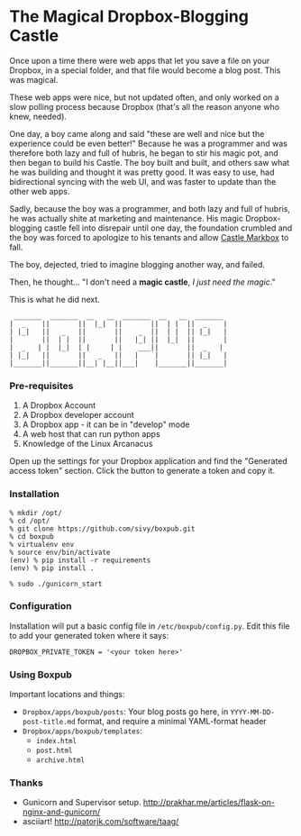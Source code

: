 # The Magical Dropbox-Blogging Castle

Once upon a time there were web apps that let you save a  file on your Dropbox, in a special folder, and that file would become a blog post. This was magical.

These web apps were nice, but not updated often, and only worked on a slow polling process because Dropbox (that's all the reason anyone who knew, needed).

One day, a boy came along and said "these are well and nice but the experience could be even better!" Because he was a programmer and was therefore both lazy and full of hubris, he began to stir his magic pot, and then began to build his Castle. The boy built and built, and others saw what he was building and thought it was pretty good. It was easy to use, had bidirectional syncing with the web UI, and was faster to update than the other web apps.

Sadly, because the boy was a programmer, and both lazy and full of hubris, he was actually shite at marketing and maintenance. His magic Dropbox-blogging castle fell into disrepair until one day, the foundation crumbled and the boy was forced to apologize to his tenants and allow [Castle Markbox](http://markbox.io) to fall.

The boy, dejected, tried to imagine blogging another way, and failed.

Then, he thought... "I don't need a **magic castle**, *I just need the magic*."

This is what he did next.

     _______  _______  __   __  _______  __   __  _______
    |  _    ||       ||  |_|  ||       ||  | |  ||  _    |
    | |_|   ||   _   ||       ||    _  ||  | |  || |_|   |
    |       ||  | |  ||       ||   |_| ||  |_|  ||       |
    |  _   | |  |_|  | |     | |    ___||       ||  _   |
    | |_|   ||       ||   _   ||   |    |       || |_|   |
    |_______||_______||__| |__||___|    |_______||_______|

### Pre-requisites

1. A Dropbox Account
2. A Dropbox developer account
3. A Dropbox app - it can be in "develop" mode
4. A web host that can run python apps
5. Knowledge of the Linux Arcanacus

Open up the settings for your Dropbox application and find the "Generated access token" section. Click the button to generate a token and copy it.

### Installation

    % mkdir /opt/
    % cd /opt/
    % git clone https://github.com/sivy/boxpub.git
    % cd boxpub
    % virtualenv env
    % source env/bin/activate
    (env) % pip install -r requirements
    (env) % pip install .

    % sudo ./gunicorn_start

### Configuration

Installation will put a basic config file in `/etc/boxpub/config.py`. Edit this file to add your generated token where it says:

    DROPBOX_PRIVATE_TOKEN = '<your token here>'

### Using Boxpub

Important locations and things:

* `Dropbox/apps/boxpub/posts`: Your blog posts go here, in `YYYY-MM-DD-post-title.md` format, and require a minimal YAML-format header
* `Dropbox/apps/boxpub/templates`:
    - `index.html`
    - `post.html`
    - `archive.html`



### Thanks

* Gunicorn and Supervisor setup. <http://prakhar.me/articles/flask-on-nginx-and-gunicorn/>
* asciiart! <http://patorjk.com/software/taag/>